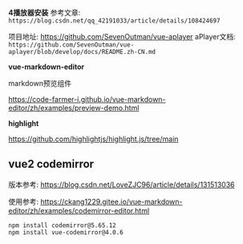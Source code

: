 
**4播放器安装**
参考文章: `https://blog.csdn.net/qq_42191033/article/details/108424697`      

项目地址: https://github.com/SevenOutman/vue-aplayer
aPlayer文档: `https://github.com/SevenOutman/vue-aplayer/blob/develop/docs/README.zh-CN.md`     


**vue-markdown-editor**

markdown预览组件

https://code-farmer-i.github.io/vue-markdown-editor/zh/examples/preview-demo.html


**highlight**

https://github.com/highlightjs/highlight.js/tree/main


## vue2 codemirror

版本参考: https://blog.csdn.net/LoveZJC96/article/details/131513036

使用参考: https://ckang1229.gitee.io/vue-markdown-editor/zh/examples/codemirror-editor.html
```shell
npm install codemirror@5.65.12
npm install vue-codemirror@4.0.6
```


